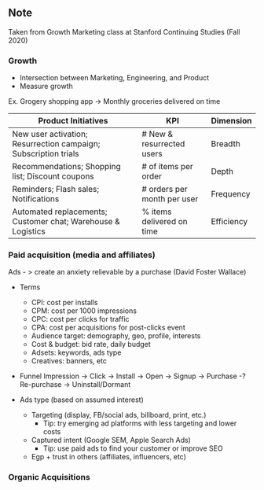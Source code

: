 ## Note

Taken from Growth Marketing class at Stanford Continuing Studies (Fall 2020)

### Growth
* Intersection between Marketing, Engineering, and Product
* Measure growth

Ex. Grogery shopping app -> Monthly groceries delivered on time

|Product Initiatives | KPI | Dimension |
|---|---|---|
|New user activation; Resurrection campaign; Subscription trials| # New & resurrected users | Breadth |
|Recommendations; Shopping list; Discount coupons | # of items per order | Depth |
|Reminders; Flash sales; Notifications| # orders per month per user | Frequency |
|Automated replacements; Customer chat; Warehouse & Logistics | % items delivered on time | Efficiency |
 
### Paid acquisition (media and affiliates)
Ads - > create an anxiety relievable by a purchase (David Foster Wallace)

* Terms
  - CPI: cost per installs
  - CPM: cost per 1000 impressions
  - CPC: cost per clicks for traffic
  - CPA: cost per acquisitions for post-clicks event
  - Audience target: demography, geo, profile, interests
  - Cost & budget: bid rate, daily budget
  - Adsets: keywords, ads type
  - Creatives: banners, etc

* Funnel
Impression -> Click -> Install -> Open -> Signup -> Purchase -? Re-purchase -> Uninstall/Dormant

* Ads type (based on assumed interest)
  - Targeting (display, FB/social ads, billboard, print, etc.)
    - Tip: try emerging ad platforms with less targeting and lower costs 
  - Captured intent (Google SEM, Apple Search Ads)
    - Tip: use paid ads to find your customer or improve SEO
  - Egp + trust in others (affiliates, influencers, etc)

### Organic Acquisitions
